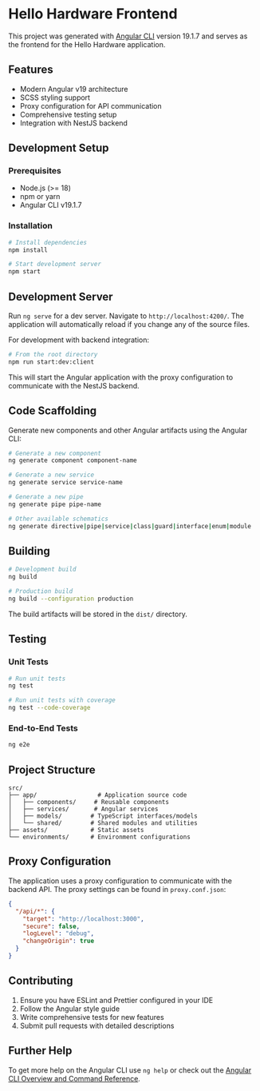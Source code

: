 # Hello Hardware Frontend

This project was generated with [Angular CLI](https://github.com/angular/angular-cli) version 19.1.7 and serves as the frontend for the Hello Hardware application.

## Features

- Modern Angular v19 architecture
- SCSS styling support
- Proxy configuration for API communication
- Comprehensive testing setup
- Integration with NestJS backend

## Development Setup

### Prerequisites

- Node.js (>= 18)
- npm or yarn
- Angular CLI v19.1.7

### Installation

```bash
# Install dependencies
npm install

# Start development server
npm start
```

## Development Server

Run `ng serve` for a dev server. Navigate to `http://localhost:4200/`. The application will automatically reload if you change any of the source files.

For development with backend integration:

```bash
# From the root directory
npm run start:dev:client
```

This will start the Angular application with the proxy configuration to communicate with the NestJS backend.

## Code Scaffolding

Generate new components and other Angular artifacts using the Angular CLI:

```bash
# Generate a new component
ng generate component component-name

# Generate a new service
ng generate service service-name

# Generate a new pipe
ng generate pipe pipe-name

# Other available schematics
ng generate directive|pipe|service|class|guard|interface|enum|module
```

## Building

```bash
# Development build
ng build

# Production build
ng build --configuration production
```

The build artifacts will be stored in the `dist/` directory.

## Testing

### Unit Tests

```bash
# Run unit tests
ng test

# Run unit tests with coverage
ng test --code-coverage
```

### End-to-End Tests

```bash
ng e2e
```

## Project Structure

```
src/
├── app/                 # Application source code
│   ├── components/     # Reusable components
│   ├── services/       # Angular services
│   ├── models/        # TypeScript interfaces/models
│   └── shared/        # Shared modules and utilities
├── assets/            # Static assets
└── environments/      # Environment configurations
```

## Proxy Configuration

The application uses a proxy configuration to communicate with the backend API. The proxy settings can be found in `proxy.conf.json`:

```json
{
  "/api/*": {
    "target": "http://localhost:3000",
    "secure": false,
    "logLevel": "debug",
    "changeOrigin": true
  }
}
```

## Contributing

1. Ensure you have ESLint and Prettier configured in your IDE
2. Follow the Angular style guide
3. Write comprehensive tests for new features
4. Submit pull requests with detailed descriptions

## Further Help

To get more help on the Angular CLI use `ng help` or check out the [Angular CLI Overview and Command Reference](https://angular.io/cli).
